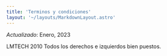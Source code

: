 ```yaml
---
title: 'Terminos y condiciones'
layout: '~/layouts/MarkdownLayout.astro'
---
```


_Actualizado_: Enero, 2023

LMTECH 2010
Todos los derechos e izquierdos bien puestos.